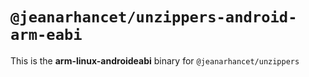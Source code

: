# `@jeanarhancet/unzippers-android-arm-eabi`

This is the **arm-linux-androideabi** binary for `@jeanarhancet/unzippers`
